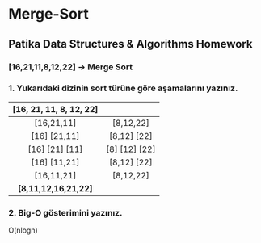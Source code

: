 # Merge-Sort
## Patika Data Structures &amp; Algorithms Homework
### **[16,21,11,8,12,22] -> Merge Sort**
### 1. Yukarıdaki dizinin sort türüne göre aşamalarını yazınız.

|   **[16, 21, 11, 8, 12, 22]**  ||
| :----------: | :----------: |
| [16,21,11] | [8,12,22] |
| [16] [21,11] | [8,12] [22] |
| [16] [21] [11] | [8] [12] [22] |
| [16] [11,21] | [8,12] [22] |
| [16,11,21] | [8,12,22] |
| **[8,11,12,16,21,22]** |

### 2. Big-O gösterimini yazınız.
O(nlogn)